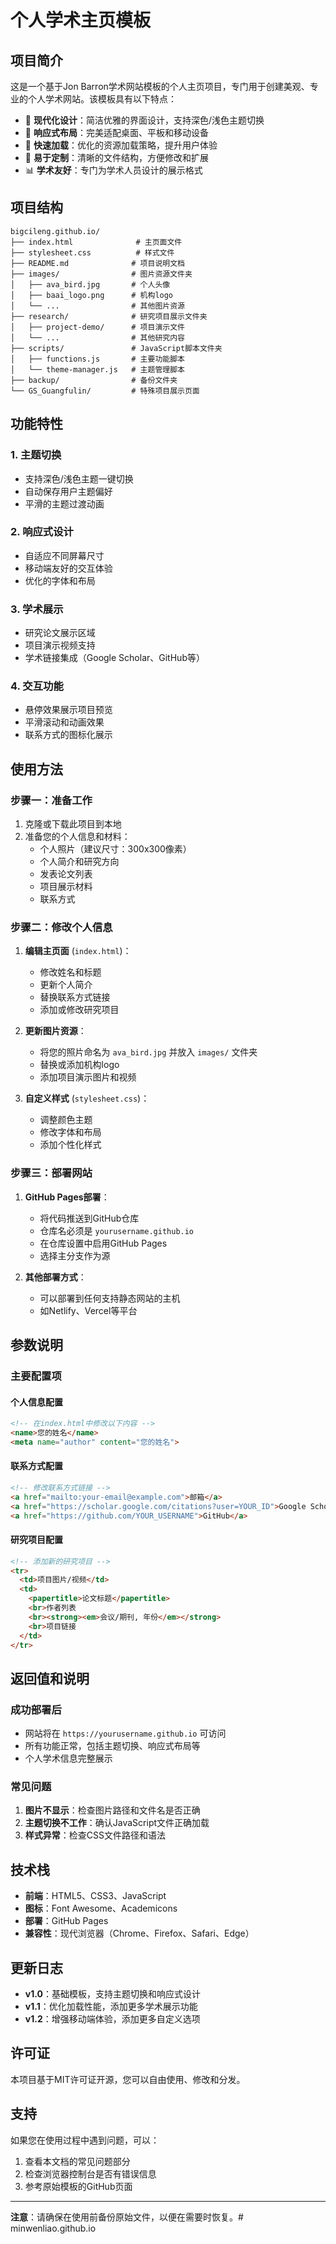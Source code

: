 # 个人学术主页模板

## 项目简介

这是一个基于Jon Barron学术网站模板的个人主页项目，专门用于创建美观、专业的个人学术网站。该模板具有以下特点：

- 🎨 **现代化设计**：简洁优雅的界面设计，支持深色/浅色主题切换
- 📱 **响应式布局**：完美适配桌面、平板和移动设备
- 🚀 **快速加载**：优化的资源加载策略，提升用户体验
- 🔧 **易于定制**：清晰的文件结构，方便修改和扩展
- 📊 **学术友好**：专门为学术人员设计的展示格式

## 项目结构

```
bigcileng.github.io/
├── index.html              # 主页面文件
├── stylesheet.css          # 样式文件
├── README.md              # 项目说明文档
├── images/                # 图片资源文件夹
│   ├── ava_bird.jpg       # 个人头像
│   ├── baai_logo.png      # 机构logo
│   └── ...                # 其他图片资源
├── research/              # 研究项目展示文件夹
│   ├── project-demo/      # 项目演示文件
│   └── ...                # 其他研究内容
├── scripts/               # JavaScript脚本文件夹
│   ├── functions.js       # 主要功能脚本
│   └── theme-manager.js   # 主题管理脚本
├── backup/                # 备份文件夹
└── GS_Guangfulin/         # 特殊项目展示页面
```

## 功能特性

### 1. 主题切换
- 支持深色/浅色主题一键切换
- 自动保存用户主题偏好
- 平滑的主题过渡动画

### 2. 响应式设计
- 自适应不同屏幕尺寸
- 移动端友好的交互体验
- 优化的字体和布局

### 3. 学术展示
- 研究论文展示区域
- 项目演示视频支持
- 学术链接集成（Google Scholar、GitHub等）

### 4. 交互功能
- 悬停效果展示项目预览
- 平滑滚动和动画效果
- 联系方式的图标化展示

## 使用方法

### 步骤一：准备工作
1. 克隆或下载此项目到本地
2. 准备您的个人信息和材料：
   - 个人照片（建议尺寸：300x300像素）
   - 个人简介和研究方向
   - 发表论文列表
   - 项目展示材料
   - 联系方式

### 步骤二：修改个人信息
1. **编辑主页面** (`index.html`)：
   - 修改姓名和标题
   - 更新个人简介
   - 替换联系方式链接
   - 添加或修改研究项目

2. **更新图片资源**：
   - 将您的照片命名为 `ava_bird.jpg` 并放入 `images/` 文件夹
   - 替换或添加机构logo
   - 添加项目演示图片和视频

3. **自定义样式** (`stylesheet.css`)：
   - 调整颜色主题
   - 修改字体和布局
   - 添加个性化样式

### 步骤三：部署网站
1. **GitHub Pages部署**：
   - 将代码推送到GitHub仓库
   - 仓库名必须是 `yourusername.github.io`
   - 在仓库设置中启用GitHub Pages
   - 选择主分支作为源

2. **其他部署方式**：
   - 可以部署到任何支持静态网站的主机
   - 如Netlify、Vercel等平台

## 参数说明

### 主要配置项

#### 个人信息配置
```html
<!-- 在index.html中修改以下内容 -->
<name>您的姓名</name>
<meta name="author" content="您的姓名">
```

#### 联系方式配置
```html
<!-- 修改联系方式链接 -->
<a href="mailto:your-email@example.com">邮箱</a>
<a href="https://scholar.google.com/citations?user=YOUR_ID">Google Scholar</a>
<a href="https://github.com/YOUR_USERNAME">GitHub</a>
```

#### 研究项目配置
```html
<!-- 添加新的研究项目 -->
<tr>
  <td>项目图片/视频</td>
  <td>
    <papertitle>论文标题</papertitle>
    <br>作者列表
    <br><strong><em>会议/期刊, 年份</em></strong>
    <br>项目链接
  </td>
</tr>
```

## 返回值和说明

### 成功部署后
- 网站将在 `https://yourusername.github.io` 可访问
- 所有功能正常，包括主题切换、响应式布局等
- 个人学术信息完整展示

### 常见问题
1. **图片不显示**：检查图片路径和文件名是否正确
2. **主题切换不工作**：确认JavaScript文件正确加载
3. **样式异常**：检查CSS文件路径和语法

## 技术栈

- **前端**：HTML5、CSS3、JavaScript
- **图标**：Font Awesome、Academicons
- **部署**：GitHub Pages
- **兼容性**：现代浏览器（Chrome、Firefox、Safari、Edge）

## 更新日志

- **v1.0**：基础模板，支持主题切换和响应式设计
- **v1.1**：优化加载性能，添加更多学术展示功能
- **v1.2**：增强移动端体验，添加更多自定义选项

## 许可证

本项目基于MIT许可证开源，您可以自由使用、修改和分发。

## 支持

如果您在使用过程中遇到问题，可以：
1. 查看本文档的常见问题部分
2. 检查浏览器控制台是否有错误信息
3. 参考原始模板的GitHub页面

---

**注意**：请确保在使用前备份原始文件，以便在需要时恢复。# minwenliao.github.io
